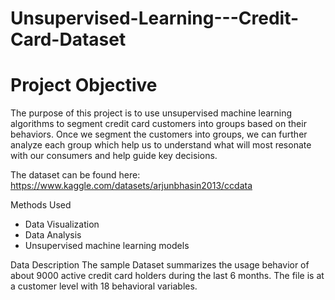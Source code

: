 # Unsupervised-Learning---Credit-Card-Dataset

# Project Objective
The purpose of this project is to use unsupervised machine learning algorithms to segment credit card customers into groups based on their behaviors.
Once we segment the customers into groups, we can further analyze each group which help us to understand what will most resonate with our consumers and help guide key decisions.

The dataset can be found here: https://www.kaggle.com/datasets/arjunbhasin2013/ccdata

Methods Used
* Data Visualization
* Data Analysis
* Unsupervised machine learning models
  

Data Description
The sample Dataset summarizes the usage behavior of about 9000 active credit card holders during the last 6 months. The file is at a customer level with 18 behavioral variables.

